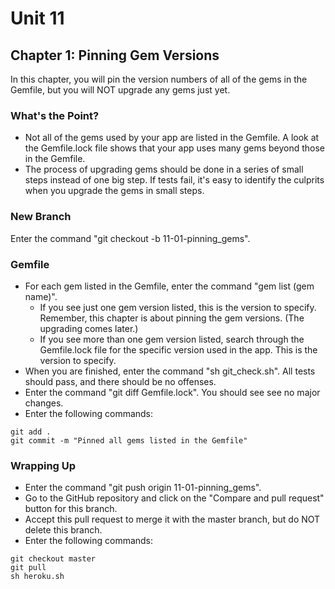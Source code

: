 # Unit 11
## Chapter 1: Pinning Gem Versions

In this chapter, you will pin the version numbers of all of the gems in the Gemfile, but you will NOT upgrade any gems just yet.

### What's the Point?
* Not all of the gems used by your app are listed in the Gemfile.  A look at the Gemfile.lock file shows that your app uses many gems beyond those in the Gemfile.
* The process of upgrading gems should be done in a series of small steps instead of one big step.  If tests fail, it's easy to identify the culprits when you upgrade the gems in small steps.

### New Branch
Enter the command "git checkout -b 11-01-pinning_gems".

### Gemfile
* For each gem listed in the Gemfile, enter the command "gem list (gem name)".
  * If you see just one gem version listed, this is the version to specify.  Remember, this chapter is about pinning the gem versions.  (The upgrading comes later.)
  * If you see more than one gem version listed, search through the Gemfile.lock file for the specific version used in the app.  This is the version to specify.
* When you are finished, enter the command "sh git_check.sh".  All tests should pass, and there should be no offenses.
* Enter the command "git diff Gemfile.lock".  You should see see no major changes.
* Enter the following commands:
```
git add .
git commit -m "Pinned all gems listed in the Gemfile"
```

### Wrapping Up
* Enter the command "git push origin 11-01-pinning_gems".
* Go to the GitHub repository and click on the "Compare and pull request" button for this branch.
* Accept this pull request to merge it with the master branch, but do NOT delete this branch.
* Enter the following commands:
```
git checkout master
git pull
sh heroku.sh
```
